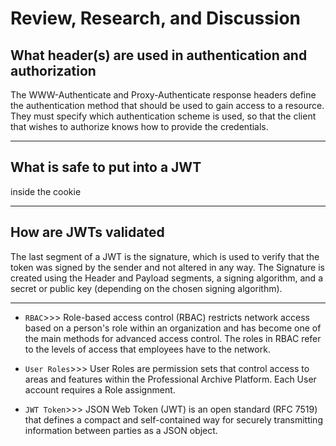 # Review, Research, and Discussion

## What header(s) are used in authentication and authorization
 
 The WWW-Authenticate and Proxy-Authenticate response headers define the authentication method that should be used to gain access to a resource. They must specify which authentication scheme is used, so that the client that wishes to authorize knows how to provide the credentials.

 ***

 ## What is safe to put into a JWT

 inside the cookie

 ***
 ## How are JWTs validated

 The last segment of a JWT is the signature, which is used to verify that the token was signed by the sender and not altered in any way. The Signature is created using the Header and Payload segments, a signing algorithm, and a secret or public key (depending on the chosen signing algorithm).

 *** 

 * `RBAC`>>> Role-based access control (RBAC) restricts network access based on a person's role within an organization and has become one of the main methods for advanced access control. The roles in RBAC refer to the levels of access that employees have to the network.

 * `User Roles`>>> User Roles are permission sets that control access to areas and features within the Professional Archive Platform. Each User account requires a Role assignment.

 * `JWT Token`>>> JSON Web Token (JWT) is an open standard (RFC 7519) that defines a compact and self-contained way for securely transmitting information between parties as a JSON object.